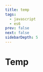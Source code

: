 ```yaml
---
title: temp
tags: 
  - javascript
  - es6
prev: false
next: false
sidebarDepth: 5
---
```

# Temp

<Vssue :options="{ locale: 'zh' }"/>